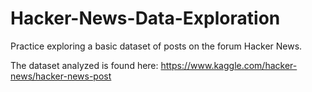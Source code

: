 # Hacker-News-Data-Exploration
Practice exploring a basic dataset of posts on the forum Hacker News. 

The dataset analyzed is found here: https://www.kaggle.com/hacker-news/hacker-news-post
